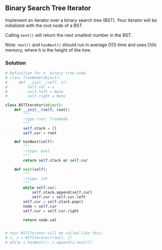 ## Binary Search Tree Iterator

Implement an iterator over a binary search tree (BST). Your iterator will be initialized with the root node of a BST.

Calling `next()` will return the next smallest number in the BST.

Note: `next()` and `hasNext()` should run in average O(1) time and uses O(h) memory, where h is the height of the tree.

### Solution

```python
# Definition for a  binary tree node
# class TreeNode(object):
#     def __init__(self, x):
#         self.val = x
#         self.left = None
#         self.right = None

class BSTIterator(object):
    def __init__(self, root):
        """
        :type root: TreeNode
        """
        self.stack = []
        self.cur = root

    def hasNext(self):
        """
        :rtype: bool
        """
        return self.stack or self.cur

    def next(self):
        """
        :rtype: int
        """
        while self.cur:
            self.stack.append(self.cur)
            self.cur = self.cur.left
        self.cur = self.stack.pop()
        node = self.cur
        self.cur = self.cur.right

        return node.val


# Your BSTIterator will be called like this:
# i, v = BSTIterator(root), []
# while i.hasNext(): v.append(i.next())
```
